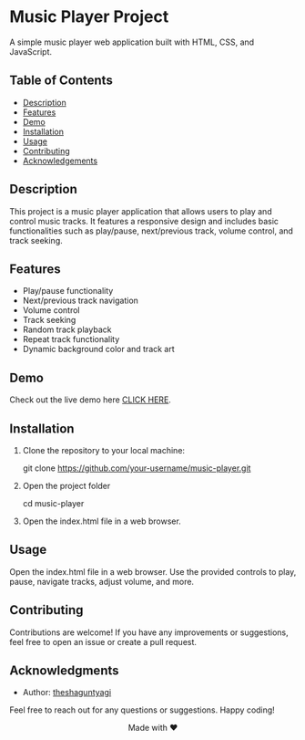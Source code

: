 # Music Player Project

A simple music player web application built with HTML, CSS, and JavaScript.

## Table of Contents

- [Description](#description)
- [Features](#features)
- [Demo](#demo)
- [Installation](#installation)
- [Usage](#usage)
- [Contributing](#contributing)
- [Acknowledgements](#acknowledgements)

## Description

This project is a music player application that allows users to play and control music tracks. It features a responsive design and includes basic functionalities such as play/pause, next/previous track, volume control, and track seeking.

## Features

- Play/pause functionality
- Next/previous track navigation
- Volume control
- Track seeking
- Random track playback
- Repeat track functionality
- Dynamic background color and track art

## Demo

Check out the live demo here [CLICK HERE](https://theshaguntyagi.github.io/Musicplayer/).

## Installation

1. Clone the repository to your local machine:

    git clone https://github.com/your-username/music-player.git

2. Open the project folder

    cd music-player

3. Open the index.html file in a web browser.

## Usage

Open the index.html file in a web browser.
Use the provided controls to play, pause, navigate tracks, adjust volume, and more.


## Contributing

Contributions are welcome! If you have any improvements or suggestions, feel free to open an issue or create a pull request.

## Acknowledgments

- Author: [theshaguntyagi](https://www.instagram.com/theshaguntyagi/)

Feel free to reach out for any questions or suggestions. Happy coding!

<div align="center">Made with ❤️</div>
